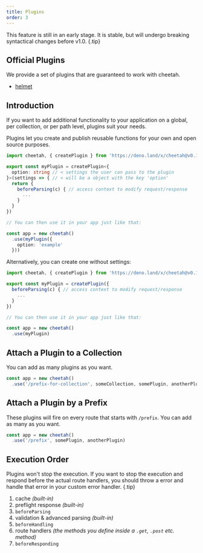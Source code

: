 ```yaml
---
title: Plugins
order: 3
---
```


This feature is still in an early stage. It is stable, but will undergo breaking syntactical changes before v1.0. {.tip}

## Official Plugins

We provide a set of plugins that are guaranteed to work with cheetah.

- [helmet](https://github.com/azurystudio/cheetah/blob/dev/guide/plugins/helmet.md)

## Introduction

If you want to add additional functionality to your application on a global, per collection, or per path level, plugins suit your needs.

Plugins let you create and publish reusable functions for your own and open source purposes.

```ts
import cheetah, { createPlugin } from 'https://deno.land/x/cheetah@v0.10.0/mod.ts'

export const myPlugin = createPlugin<{
  option: string // < settings the user can pass to the plugin
}>(settings => { // < will be a object with the key 'option'
  return {
    beforeParsing(c) { // access context to modify request/response
      ...
    }
  }
})

// You can then use it in your app just like that:

const app = new cheetah()
  .use(myPlugin({
    option: 'example'
  }))
```

Alternatively, you can create one without settings:

```ts
import cheetah, { createPlugin } from 'https://deno.land/x/cheetah@v0.10.0/mod.ts'

export const myPlugin = createPlugin({
  beforeParsing(c) { // access context to modify request/response
    ...
  }
})

// You can then use it in your app just like that:

const app = new cheetah()
  .use(myPlugin)
```

## Attach a Plugin to a Collection

You can add as many plugins as you want.

```ts
const app = new cheetah()
  .use('/prefix-for-collection', someCollection, somePlugin, anotherPlugin)
```

## Attach a Plugin by a Prefix

These plugins will fire on every route that starts with `/prefix`. You can add as many as you want.

```ts
const app = new cheetah()
  .use('/prefix', somePlugin, anotherPlugin)
```

## Execution Order

Plugins won't stop the execution. If you want to stop the execution and respond before the actual route handlers, you should throw a error and handle that error in your custom error handler. {.tip}

1. cache *(built-in)*
2. preflight response *(built-in)*
3. `beforeParsing`
4. validation & advanced parsing *(built-in)*
6. `beforeHandling`
7. route handlers *(the methods you define inside a `.get`, `.post` etc. method)*
8. `beforeResponding`
